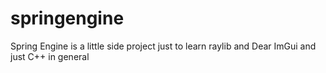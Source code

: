 # springengine

Spring Engine is a little side project just to learn raylib and Dear ImGui and just C++ in general
